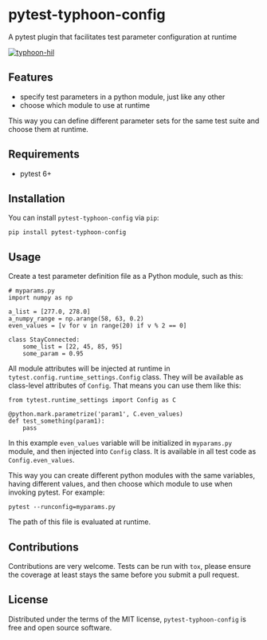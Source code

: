 # pytest-typhoon-config
A pytest plugin that facilitates test parameter configuration at runtime

[![typhoon-hil](https://circleci.com/gh/typhoon-hil/pytest-typhoon-config.svg?style=svg)](https://circleci.com/gh/typhoon-hil/pytest-typhoon-config)

## Features

* specify test parameters in a python module, just like any other
* choose which module to use at runtime

This way you can define different parameter sets for the same test suite and
choose them at runtime.

## Requirements

* pytest 6+

## Installation

You can install `pytest-typhoon-config` via `pip`:

```
pip install pytest-typhoon-config
```

## Usage

Create a test parameter definition file as a Python module, such as this:

```
# myparams.py
import numpy as np

a_list = [277.0, 278.0]
a_numpy_range = np.arange(58, 63, 0.2)
even_values = [v for v in range(20) if v % 2 == 0]

class StayConnected:
    some_list = [22, 45, 85, 95]
    some_param = 0.95
```

All module attributes will be injected at runtime in
`tytest.config.runtime_settings.Config` class. They will be available as
class-level attributes of `Config`. That means you can use them
like this:

```
from tytest.runtime_settings import Config as C

@python.mark.parametrize('param1', C.even_values)
def test_something(param1):
    pass
```

In this example `even_values` variable will be initialized in `myparams.py`
module, and then injected into `Config` class. It is available in all test
code as `Config.even_values`.

This way you can create different python modules with the same variables,
having different values, and then choose which module to use when invoking
pytest. For example:

```
pytest --runconfig=myparams.py
```

The path of this file is evaluated at runtime.

## Contributions

Contributions are very welcome. Tests can be run with `tox`, please ensure
the coverage at least stays the same before you submit a pull request.

## License

Distributed under the terms of the MIT license, `pytest-typhoon-config` is
free and open source software.
